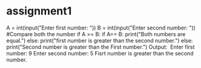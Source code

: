 # assignment1
A = int(input("Enter first number: "))
B = int(input("Enter second number: "))
#Compare both the number
if A >= B:
 if A== B:
       print("Both numbers are equal.")
 else:
       print("first number is greater than the second number.")
else:
    print("Second number is greater than the First number.")
Output:
 Enter first number: 9
Enter second number: 5
Fisrt number is greater than the second number.
